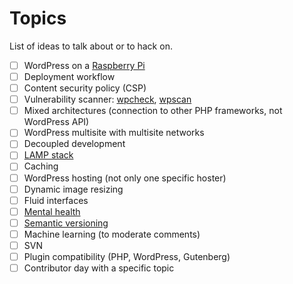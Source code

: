 # Topics

List of ideas to talk about or to hack on.

- [ ] WordPress on a [Raspberry Pi](https://www.raspberrypi.org/)
- [ ] Deployment workflow
- [ ] Content security policy (CSP)
- [ ] Vulnerability scanner: [wpcheck](https://github.com/sergejmueller/wpcheck), [wpscan](https://github.com/wpscanteam/wpscan)
- [ ] Mixed architectures (connection to other PHP frameworks, not WordPress API)
- [ ] WordPress multisite with multisite networks
- [ ] Decoupled development
- [ ] [LAMP stack](https://en.wikipedia.org/wiki/LAMP_(software_bundle))
- [ ] Caching
- [ ] WordPress hosting (not only one specific hoster)
- [ ] Dynamic image resizing
- [ ] Fluid interfaces
- [ ] [Mental health](https://nolanlawson.com/2017/03/05/what-it-feels-like-to-be-an-open-source-maintainer/)
- [ ] [Semantic versioning](https://alexandergoller.com/semantic-versioning-wordpress-userland/)
- [ ] Machine learning (to moderate comments)
- [ ] SVN
- [ ] Plugin compatibility (PHP, WordPress, Gutenberg)
- [ ] Contributor day with a specific topic
